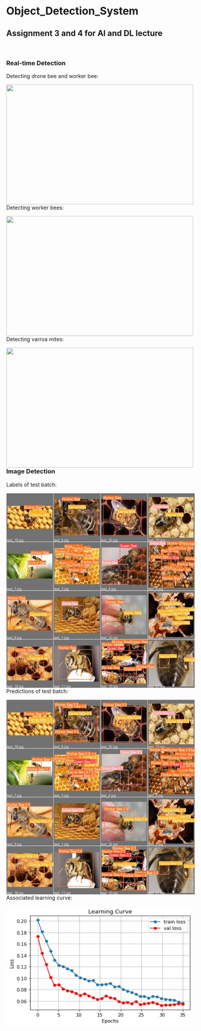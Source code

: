 # Object_Detection_System
<h2>Assignment 3 and 4 for AI and DL lecture</h2>
</br>
<h3>Real-time Detection</h3>
Detecting drone bee and worker bee:
<p><img align="left" src="https://github.com/Marius-Graml/Object_Detection_System/blob/main/gifs_and_images/drone_bee_detection.gif" width="500" height="320" /></p>
</br>
</br>
</br>
</br>
</br>
</br>
</br>
</br>
</br>
</br>
</br>
</br>
</br>
</br>
Detecting worker bees:
<p><img align="left" src="https://github.com/Marius-Graml/Object_Detection_System/blob/main/gifs_and_images/worker_bee_detection.gif" width="500" height="320" /></p>
</br>
</br>
</br>
</br>
</br>
</br>
</br>
</br>
</br>
</br>
</br>
</br>
</br>
</br>
Detecting varroa mites:
<p><img align="left" src="https://github.com/Marius-Graml/Object_Detection_System/blob/main/gifs_and_images/varroa_mite_detection.gif" width="500" height="320" /></p>
</br>
</br>
</br>
</br>
</br>
</br>
</br>
</br>
</br>
</br>
</br>
</br>
</br>
</br>
<h3>Image Detection</h3>
Labels of test batch:
<p><img align="left" src="https://github.com/Marius-Graml/Object_Detection_System/blob/main/gifs_and_images/Test_batch_labels.jpg" width="700" height="520" /></p>
</br>
</br>
</br>
</br>
</br>
</br>
</br>
</br>
</br>
</br>
</br>
</br>
</br>
</br>
</br>
</br>
</br>
</br>
</br>
</br>
</br>
</br>
</br>
Predictions of test batch:
<p><img align="left" src="https://github.com/Marius-Graml/Object_Detection_System/blob/main/gifs_and_images/Test_batch_predictions.jpg" width="700" height="520" /></p>
</br>
</br>
</br>
</br>
</br>
</br>
</br>
</br>
</br>
</br>
</br>
</br>
</br>
</br>
</br>
</br>
</br>
</br>
</br>
</br>
</br>
</br>
</br>
</br>
</br>
</br>
Associated learning curve:
<p><img align="left" src="https://github.com/Marius-Graml/Object_Detection_System/blob/main/gifs_and_images/learning_curve.jpg" width="500" height="320" /></p>
